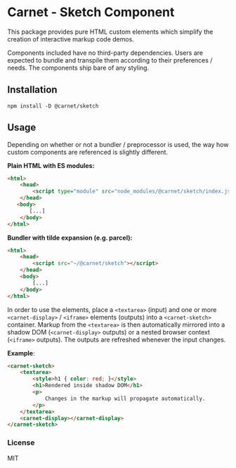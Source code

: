 # Carnet - Sketch Component

This package provides pure HTML custom elements which simplify the creation of interactive markup code demos.

Components included have no third-party dependencies. Users are expected to bundle and transpile them according to their preferences / needs. The components ship bare of any styling.

## Installation

```shell
npm install -D @carnet/sketch
```

## Usage

Depending on whether or not a bundler / preprocessor is used, the way how custom components are referenced is slightly different.

**Plain HTML with ES modules:**

```html
<html>
    <head>
        <script type="module" src="node_modules/@carnet/sketch/index.js"></script>
    </head>
   <body>
       [...]
    </body>
</html>
```

**Bundler with tilde expansion (e.g. parcel):**

```html
<html>
    <head>
        <script src="~/@carnet/sketch"></script>
    </head>
    <body>
        [...]
    </body>
</html>
```

In order to use the elements, place a `<textarea>` (input) and one or more `<carnet-display>` / `<iframe>` elements (outputs) into a `<carnet-sketch>` container. Markup from the `<textarea>` is then automatically mirrored into a shadow DOM (`<carnet-display>` outputs) or a nested browser context (`<iframe>` outputs). The outputs are refreshed whenever the input changes.

**Example**:

```html
<carnet-sketch>
    <textarea>
        <style>h1 { color: red; }</style>
        <h1>Rendered inside shadow DOM</h1>
        <p>
            Changes in the markup will propagate automatically.
        </p>
    </textarea>
    <carnet-display></carnet-display>
</carnet-sketch>
```

### License

MIT

